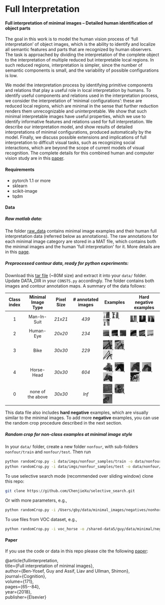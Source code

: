 # Full Interpretation

#### Full interpretation of minimal images – Detailed human identification of object parts
The goal in this work is to model the human vision process of ‘full interpretation’ of object images, 
which is the ability to identify and localize all semantic features and parts that are 
recognized by human observers. 
The task is approached by dividing the interpretation of the 
complete object to the interpretation of multiple reduced but interpretable local regions. 
In such reduced regions, interpretation is simpler, since the number of semantic components is small, 
and the variability of possible configurations is low.

We model the interpretation process by identifying primitive components and relations 
that play a useful role in local interpretation by humans. 
To identify useful components and relations used in the interpretation process, 
we consider the interpretation of ‘minimal configurations’: 
these are reduced local regions, which are minimal in the sense that further reduction 
renders them unrecognizable and uninterpretable. 
We show that such minimal interpretable images have useful properties, 
which we use to identify informative features and relations used for full interpretation. 
We describe our interpretation model, 
and show results of detailed interpretations of minimal configurations, 
produced automatically by the model. 
Finally, we discuss possible extensions and implications of full interpretation to 
difficult visual tasks, such as recognizing social interactions, 
which are beyond the scope of current models of visual recognition.
The complete details for this combined human and computer vision study are in this [paper](https://ge.box.com/s/5h3p6wk34jhstqkav5fbhglmovdpru6i).

#### Requirements
* pytorch 1.1 or more
* sklearn
* scikit-image
* tqdm

#### Data
##### Raw matlab data:
The folder [raw_data](https://www.dropbox.com/sh/faktmyhspckyjbj/AAB-xPG_dVJKWScWDaAr6WaNa?dl=0) contains minimal image examples and their human full interpretation data (referred below as annotations). 
The raw annotations for each minimal image category are stored in a MAT file, which contains both the minimal images and the human 'full interpretation' for it.
More details are in this [page](raw_data/raw_data_python.md).

##### Preprocessed contour data, ready for python experiments:
Download this [tar file](https://ge.box.com/s/l7v9iiwgag0hv9nxh9oblblgtbiftbfr)
 (~80M size) and extract it into your `data/` folder. Update DATA_DIR in your `CONSTS.py` accordingly.
 The folder contains both images and contour annotation maps. A summary of the data follows:  

| Class index   | Minimal Image Type | Pixel Size | # annotated images  | Examples  | Hard negative examples |
|:-------------:|:------------------:|:----------:|:---------:| --------- | -----------------------
| 1             | Man-In-Suit        |   *21x21*  |   *439*   |![10](samples/10.png), ![10](samples/11.png), ![10](samples/12.png)       |![10](samples/neg_mis2079.png), ![10](samples/neg_mis1954.png), ![10](samples/neg_mis1743.png)       |
| 2             | Human-Eye          |   *20x20*  |   *234*   |![10](samples/20.png), ![10](samples/21.png), ![10](samples/22.png)       |![10](samples/neg_eye2.png), ![10](samples/neg_eye14.png), ![10](samples/neg_eye43.png)       |
| 3             | Bike               |   *30x30*  |   *229*   |![10](samples/30.png), ![10](samples/31.png), ![10](samples/32.png)       |
| 4             | Horse-Head         |   *30x30*  |   *604*   |![10](samples/40.png), ![10](samples/41.png), ![10](samples/42.png)       |![10](samples/neg_horse4.png), ![10](samples/neg_horse18.png), ![10](samples/neg_horse20.png)       |
| 0             | none of the above  |   *30x30*  |   *Inf*   |![10](samples/0.png), ![10](samples/1.png), ![10](samples/2.png)          |

This data file also includes **hard negative** examples, which are visually similar to the minimal images. 
To add more **negative** examples, you can use the random crop procedure described in the next section.  
 
##### Random crop for non-class examples at minimal image style
In your `data/` folder, create a new folder `nonfour`, with sub-folders `nonfour/train` and `nonfour/test`. Then run
```bash
python randomCrop.py -i data/imgs/nonfour_samples/train -o data/nonfour/train
python randomCrop.py -i data/imgs/nonfour_samples/test -o data/nonfour/test
```
To use selective search mode (recommended over sliding window) clone this repo:
```bash
git clone https://github.com/ChenjieXu/selective_search.git
```

Or with more parameters, e.g., 
```bash
python randomCrop.py -i /Users/gby/data/minimal_images/negatives/nonhorse_large/0/ -o /Users/gby/data/minimal_images/negtives/nonhorse/ -ns 10 -lm 400
```

To use files from VOC dataset, e.g.,
```bash
python randomCrop.py -i voc_horse -o /shared-data5/guy/data/minimal/negatives/nonhorseL -ns 1 -lm 100000000
```

#### Paper
If you use the code or data in this repo please cite the following 
[paper](https://www.researchgate.net/publication/320921911_Full_interpretation_of_minimal_images):    

@article{fullinterpretation,   
  title={Full interpretation of minimal images},    
  author={Ben-Yosef, Guy and Assif, Liav and Ullman, Shimon},   
  journal={Cognition},  
  volume={171},  
  pages={65--84},       
  year={2018},  
  publisher={Elsevier}  



